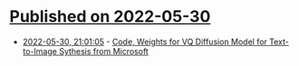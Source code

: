 # [Published on 2022-05-30](index.md)

* [2022-05-30, 21:01:05](https://news.ycombinator.com/item?id=31563585) - [Code, Weights for VQ Diffusion Model for Text-to-Image Sythesis from Microsoft](https://github.com/microsoft/VQ-Diffusion)
